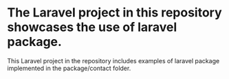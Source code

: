# The Laravel project in this repository showcases the use of laravel package.

This Laravel project in the repository includes examples of laravel package implemented in the package/contact folder.
